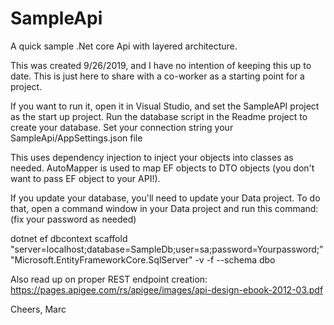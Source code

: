 # SampleApi
A quick sample .Net core Api with layered architecture.

This was created 9/26/2019, and I have no intention of keeping this up to date. This is just here to share with a co-worker as a starting point for a project. 

If you want to run it, open it in Visual Studio, and set the SampleAPI project as the start up project.
Run the database script in the Readme project to create your database.
Set your connection string your SampleApi/AppSettings.json file

This uses dependency injection to inject your objects into classes as needed.
AutoMapper is used to map EF objects to DTO objects (you don't want to pass EF object to your API!).

If you update your database, you'll need to update your Data project. To do that, open a command window in your Data project and run this command: (fix your password as needed)

dotnet ef dbcontext scaffold "server=localhost;database=SampleDb;user=sa;password=Yourpassword;” "Microsoft.EntityFrameworkCore.SqlServer" -v -f --schema dbo


Also read up on proper REST endpoint creation: https://pages.apigee.com/rs/apigee/images/api-design-ebook-2012-03.pdf


Cheers,
Marc
